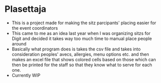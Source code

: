 # Plasettaja
- This is a project made for making the sitz parcipants' placing easier for the event coordinators
- This came to me as an idea last year when I was organizing sitzs for Digit and decided it takes way too much time to manual place people around
- Basically what program does is takes the csv file and takes into consideration peoples' avecs, allergies, menu options etc. and then makes an excel file that shows colored cells based on those which can then be printed for the staff so that they know what to serve for each one.
- Currently WIP 
